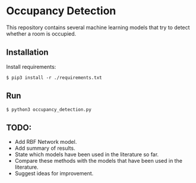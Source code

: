 # Occupancy Detection

This repository contains several machine learning models that try to detect whether a room
is occupied.

## Installation

Install requirements:

```
$ pip3 install -r ./requirements.txt
```


## Run

```
$ python3 occupancy_detection.py
```

## TODO:

- Add RBF Network model.
- Add summary of results.
- State which models have been used in the literature so far.
- Compare these methods with the models that have been used in the literature.
- Suggest ideas for improvement.
